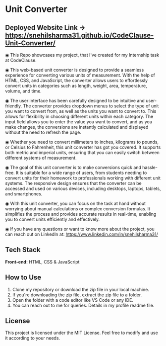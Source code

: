 # Unit Converter

## Deployed Website Link -> https://snehilsharma31.github.io/CodeClause-Unit-Converter/

◉ This Repo showcases my project, that I've created for my Internship task at CodeClause.

◉ This web-based unit converter is designed to provide a seamless experience for converting various units of measurement. With the help of HTML, CSS, and JavaScript, the converter allows users to effortlessly convert units in categories such as length, weight, area, temperature, volume, and time.

◉ The user interface has been carefully designed to be intuitive and user-friendly. The converter provides dropdown menus to select the type of unit you want to convert from, as well as the units you want to convert to. This allows for flexibility in choosing different units within each category. The input field allows you to enter the value you want to convert, and as you make changes, the conversions are instantly calculated and displayed without the need to refresh the page.

◉ Whether you need to convert millimeters to inches, kilograms to pounds, or Celsius to Fahrenheit, this unit converter has got you covered. It supports both metric and imperial units, ensuring that you can easily switch between different systems of measurement.

◉ The goal of this unit converter is to make conversions quick and hassle-free. It is suitable for a wide range of users, from students needing to convert units for their homework to professionals working with different unit systems. The responsive design ensures that the converter can be accessed and used on various devices, including desktops, laptops, tablets, and smartphones.

◉ With this unit converter, you can focus on the task at hand without worrying about manual calculations or complex conversion formulas. It simplifies the process and provides accurate results in real-time, enabling you to convert units efficiently and effectively.

◉ If you have any questions or want to know more about the project, you can reach out on LinkedIn at: https://www.linkedin.com/in/snehilsharma31/

## Tech Stack

**Front-end:** HTML, CSS & JavaScript

## How to Use
1. Clone my repository or download the zip file in your local machine.
2. If you're downloading the zip file, extract the zip file to a folder.
3. Open the folder with a code editor like VS Code or any IDE.
4. You can reach out to me for queries. Details in my profile readme file.

## License
This project is licensed under the MIT License. Feel free to modify and use it according to your needs.